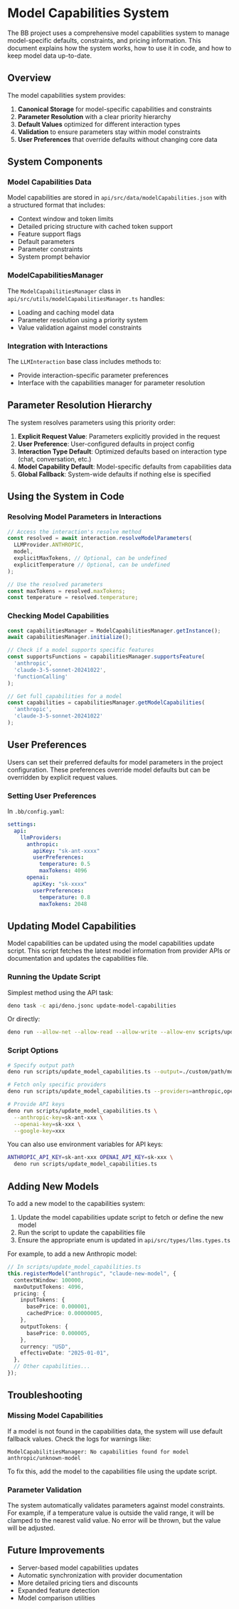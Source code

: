 # Model Capabilities System

The BB project uses a comprehensive model capabilities system to manage model-specific defaults, constraints, and pricing information. This document explains how the system works, how to use it in code, and how to keep model data up-to-date.

## Overview

The model capabilities system provides:

1. **Canonical Storage** for model-specific capabilities and constraints
2. **Parameter Resolution** with a clear priority hierarchy
3. **Default Values** optimized for different interaction types
4. **Validation** to ensure parameters stay within model constraints
5. **User Preferences** that override defaults without changing core data

## System Components

### Model Capabilities Data

Model capabilities are stored in `api/src/data/modelCapabilities.json` with a structured format that includes:

- Context window and token limits
- Detailed pricing structure with cached token support
- Feature support flags
- Default parameters
- Parameter constraints
- System prompt behavior

### ModelCapabilitiesManager

The `ModelCapabilitiesManager` class in `api/src/utils/modelCapabilitiesManager.ts` handles:

- Loading and caching model data
- Parameter resolution using a priority system
- Value validation against model constraints

### Integration with Interactions

The `LLMInteraction` base class includes methods to:

- Provide interaction-specific parameter preferences
- Interface with the capabilities manager for parameter resolution

## Parameter Resolution Hierarchy

The system resolves parameters using this priority order:

1. **Explicit Request Value**: Parameters explicitly provided in the request
2. **User Preference**: User-configured defaults in project config
3. **Interaction Type Default**: Optimized defaults based on interaction type (chat, conversation, etc.)
4. **Model Capability Default**: Model-specific defaults from capabilities data
5. **Global Fallback**: System-wide defaults if nothing else is specified

## Using the System in Code

### Resolving Model Parameters in Interactions

```typescript
// Access the interaction's resolve method
const resolved = await interaction.resolveModelParameters(
  LLMProvider.ANTHROPIC,
  model,
  explicitMaxTokens, // Optional, can be undefined
  explicitTemperature // Optional, can be undefined
);

// Use the resolved parameters
const maxTokens = resolved.maxTokens;
const temperature = resolved.temperature;
```

### Checking Model Capabilities

```typescript
const capabilitiesManager = ModelCapabilitiesManager.getInstance();
await capabilitiesManager.initialize();

// Check if a model supports specific features
const supportsFunctions = capabilitiesManager.supportsFeature(
  'anthropic',
  'claude-3-5-sonnet-20241022',
  'functionCalling'
);

// Get full capabilities for a model
const capabilities = capabilitiesManager.getModelCapabilities(
  'anthropic',
  'claude-3-5-sonnet-20241022'
);
```

## User Preferences

Users can set their preferred defaults for model parameters in the project configuration. These preferences override model defaults but can be overridden by explicit request values.

### Setting User Preferences

In `.bb/config.yaml`:

```yaml
settings:
  api:
    llmProviders:
      anthropic:
        apiKey: "sk-ant-xxxx"
        userPreferences:
          temperature: 0.5
          maxTokens: 4096
      openai:
        apiKey: "sk-xxxx"
        userPreferences:
          temperature: 0.8
          maxTokens: 2048
```

## Updating Model Capabilities

Model capabilities can be updated using the model capabilities update script. This script fetches the latest model information from provider APIs or documentation and updates the capabilities file.

### Running the Update Script

Simplest method using the API task:

```bash
deno task -c api/deno.jsonc update-model-capabilities
```

Or directly:

```bash
deno run --allow-net --allow-read --allow-write --allow-env scripts/update_model_capabilities.ts
```

### Script Options

```bash
# Specify output path
deno run scripts/update_model_capabilities.ts --output=./custom/path/modelCapabilities.json

# Fetch only specific providers
deno run scripts/update_model_capabilities.ts --providers=anthropic,openai

# Provide API keys
deno run scripts/update_model_capabilities.ts \
  --anthropic-key=sk-ant-xxx \
  --openai-key=sk-xxx \
  --google-key=xxx
```

You can also use environment variables for API keys:

```bash
ANTHROPIC_API_KEY=sk-ant-xxx OPENAI_API_KEY=sk-xxx \
  deno run scripts/update_model_capabilities.ts
```

## Adding New Models

To add a new model to the capabilities system:

1. Update the model capabilities update script to fetch or define the new model
2. Run the script to update the capabilities file
3. Ensure the appropriate enum is updated in `api/src/types/llms.types.ts`

For example, to add a new Anthropic model:

```typescript
// In scripts/update_model_capabilities.ts
this.registerModel("anthropic", "claude-new-model", {
  contextWindow: 100000,
  maxOutputTokens: 4096,
  pricing: {
    inputTokens: {
      basePrice: 0.000001,
      cachedPrice: 0.00000005,
    },
    outputTokens: {
      basePrice: 0.000005,
    },
    currency: "USD",
    effectiveDate: "2025-01-01",
  },
  // Other capabilities...
});
```

## Troubleshooting

### Missing Model Capabilities

If a model is not found in the capabilities data, the system will use default fallback values. Check the logs for warnings like:

```
ModelCapabilitiesManager: No capabilities found for model anthropic/unknown-model
```

To fix this, add the model to the capabilities file using the update script.

### Parameter Validation

The system automatically validates parameters against model constraints. For example, if a temperature value is outside the valid range, it will be clamped to the nearest valid value. No error will be thrown, but the value will be adjusted.

## Future Improvements

- Server-based model capabilities updates
- Automatic synchronization with provider documentation
- More detailed pricing tiers and discounts
- Expanded feature detection
- Model comparison utilities
